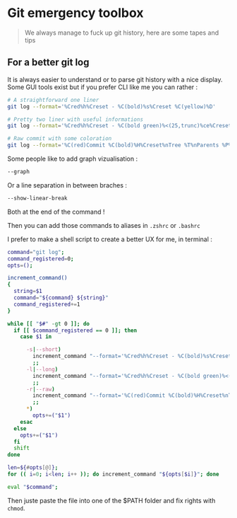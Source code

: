 # Git emergency toolbox

> We always manage to fuck up git history, here are some tapes and tips

## For a better git log

It is always easier to understand or to parse git history with a nice display. Some GUI tools exist but if you prefer CLI like me you can rather :
```bash
# A straightforward one liner
git log --format='%Cred%h%Creset - %C(bold)%s%Creset %C(yellow)%D'

# Pretty two liner with useful informations
git log --format='%Cred%h%Creset - %C(bold green)%<(25,trunc)%ce%Creset %C(green)%cD%Creset%n%C(bold)%s%Creset %C(yellow)%d%Creset%n'

# Raw commit with some coloration
git log --format='%C(red)Commit %C(bold)%H%Creset%nTree %T%nParents %P%n%C(cyan)Author %C(bold)%an <%ae>%Creset %C(cyan)%aD%Creset%n%C(green)Committer %C(bold)%cn <%ce>%Creset %C(green)%cD%Creset%nTitle %C(bold)%s%Creset%C(yellow)%d%n%b%n%N%n'
```

Some people like to add graph vizualisation :
```bash
--graph
```

Or a line separation in between braches :
```bash
--show-linear-break
```

Both at the end of the command !

Then you can add those commands to aliases in `.zshrc` or `.bashrc`

I prefer to make a shell script to create a better UX for me, in terminal :

```bash
command="git log";
command_registered=0;
opts=();

increment_command()
{
  string=$1
  command="${command} ${string}"
  command_registered+=1
}

while [[ "$#" -gt 0 ]]; do
  if [[ $command_registered == 0 ]]; then
    case $1 in

      -s|--short)
        increment_command "--format='%Cred%h%Creset - %C(bold)%s%Creset %C(yellow)%D'"
        ;;
      -l|--long)
        increment_command "--format='%Cred%h%Creset - %C(bold green)%<(25,trunc)%ce%Creset %C(green)%cD%Creset%n%C(bold)%s%Creset %C(yellow)%d%Creset%n'"
        ;;
      -r|--raw)
        increment_command "--format='%C(red)Commit %C(bold)%H%Creset%nTree %T%nParents %P%n%C(cyan)Author %C(bold)%an <%ae>%Creset %C(cyan)%aD%Creset%n%C(green)Committer %C(bold)%cn <%ce>%Creset %C(green)%cD%Creset%nTitle %C(bold)%s%Creset%C(yellow)%d%n%b%n%N%n'"
        ;;
      *)
        opts+=("$1")
    esac
  else
    opts+=("$1")
  fi
  shift
done

len=${#opts[@]};
for (( i=0; i<len; i++ )); do increment_command "${opts[$i]}"; done

eval "$command";
```

Then juste paste the file into one of the $PATH folder and fix rights with `chmod`.
